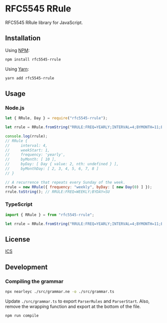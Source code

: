 # RFC5545 RRule

RFC5545 RRule library for JavaScript.

## Installation

Using [NPM](https://www.npmjs.com/):

```bash
npm install rfc5545-rrule
```

Using [Yarn](https://yarnpkg.com/):

```bash
yarn add rfc5545-rrule
```

## Usage

### Node.js

```javascript
let { RRule, Day } = require("rfc5545-rrule");

let rrule = RRule.fromString("RRULE:FREQ=YEARLY;INTERVAL=4;BYMONTH=11;BYDAY=TU;BYMONTHDAY=2,3,4,5,6,7,8");

console.log(rrule);
// RRule {
//     interval: 4,
//     weekStart: 1,
//     frequency: 'yearly',
//     byMonth: [ 10 ],
//     byDay: [ Day { value: 2, nth: undefined } ],
//     byMonthDay: [ 2, 3, 4, 5, 6, 7, 8 ]
// }

// A recurrence that repeats every Sunday of the week.
rrule = new RRule({ frequency: "weekly", byDay: [ new Day(0) ] });
rrule.toString(); // RRULE:FREQ=WEEKLY;BYDAY=SU
```

### TypeScript

```typescript
import { RRule } = from "rfc5545-rrule";

let rrule = RRule.fromString("RRULE:FREQ=YEARLY;INTERVAL=4;BYMONTH=11;BYDAY=TU;BYMONTHDAY=2,3,4,5,6,7,8");
```
## License
[ICS](https://github.com/waratuman/rfc5545-rrule/blob/master/LICENSE)

## Development

### Compiling the grammar

```bash
npx nearleyc ./src/grammar.ne -o ./src/grammar.ts
```

Update `./src/grammar.ts` to export `ParserRules` and `ParserStart`. Also, remove
the wrapping function and export at the bottom of the file.

```bash
npm run compile
````
